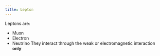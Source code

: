 ```yaml
---
title: Lepton
---
```

Leptons are:
- Muon
- Electron
- Neutrino
They interact through the weak or electromagnetic interaction **only**
<!--ID: 1724603671332-->
